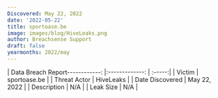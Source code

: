 ```yaml
---
Discovered: May 22, 2022
date: '2022-05-22'
title: sportoase.be
image: images/blog/HiveLeaks.png
author: Breachsense Support
draft: false
yearmonths: 2022/may
---
```


| Data Breach Report------------:   |:-------------:    | :-----:|
| Victim    | sportoase.be      | 
| Threat Actor    | HiveLeaks      | 
| Date Discovered    | May 22, 2022      | 
| Description    | N/A      | 
| Leak Size    | N/A      | 

